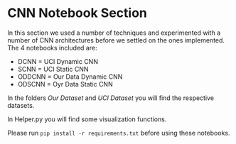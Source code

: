 # CNN Notebook Section
In this section we used a number of techniques and experimented with a number of CNN architectures before we settled on the ones implemented.
The 4 notebooks included are:
* DCNN = UCI Dynamic CNN
* SCNN = UCI Static CNN
* ODDCNN = Our Data Dynamic CNN
* ODSCNN = Oyr Data Static CNN

In the folders *Our Dataset* and *UCI Dataset* you will find the respective datasets.

In Helper.py you will find some visualization functions.

Please run ```pip install -r requirements.txt``` before using these notebooks.
